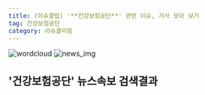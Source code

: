 ```yaml
---
title: (이슈클립) '**건강보험공단**' 관련 이슈, 기사 모아 보기
tag: 건강보험공단
category: 이슈클리핑
---
```

![wordcloud](https://s3.ap-northeast-2.amazonaws.com/lyrics101-wordcloud/2018-09-27-1538041711.png)
![news_img](https://user-images.githubusercontent.com/42597476/44507050-1206f400-a6e4-11e8-8d98-7ffbfebb353f.png)
## **'**건강보험공단**'** 뉴스속보 검색결과

